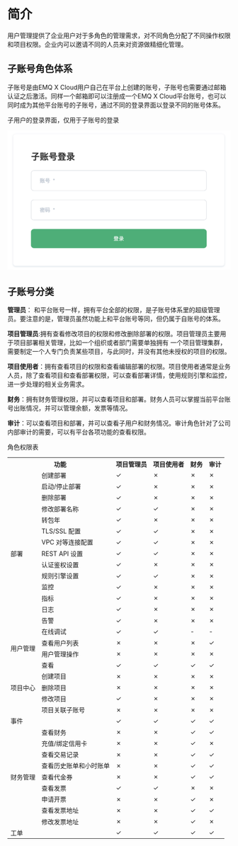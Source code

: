 # 简介


用户管理提供了企业用户对于多角色的管理需求，对不同角色分配了不同操作权限和项目权限。企业内可以邀请不同的人员来对资源做精细化管理。

## 子账号角色体系
子账号是由EMQ X Cloud用户自己在平台上创建的账号，子账号也需要通过邮箱认证之后激活。同样一个邮箱即可以注册成一个EMQ X Cloud平台账号，也可以同时成为其他平台账号的子账号，通过不同的登录界面以登录不同的账号体系。

子用户的登录界面，仅用于子账号的登录

![default_project](./_assets/login_1.png)


## 子账号分类
**管理员**： 和平台账号一样，拥有平台全部的权限，是子账号体系里的超级管理员。要注意的是，管理员虽然功能上和平台账号等同，但仍属于自账号的体系。


**项目管理员**:拥有查看修改项目的权限和修改删除部署的权限。项目管理员主要用于项目部署相关管理，比如一个组织或者部门需要单独拥有
一个项目管理集群，需要制定一个人专门负责某些项目，与此同时，并没有其他未授权的项目的权限。


**项目使用者**：拥有查看项目的权限和查看编辑部署的权限。项目使用者通常是业务人员，除了查看项目和查看部署权限，可以查看部署详情，使用规则引擎和监控，进一步处理的相关业务需求。

**财务**：拥有财务管理权限，并可以查看项目和部署。财务人员可以掌握当前平台账号出账情况，并可以管理余额，发票等情况。

**审计**：可以查看项目和部署，并可以查看子用户和财务情况。审计角色针对了公司内部审计的需要，可以有平台各项功能的查看权限。

角色权限表

<table>
   <tr>
      <th colspan="2">功能</th>
      <th>项目管理员</th>
      <th>项目使用者</th>
      <th>财务</th>
      <th>审计</th>
   </tr>
   <tr>
      <td rowspan="15">部署</td>
      <td>创建部署</td>
      <td>&#10003</td>
      <td>&#10007</td>
      <td>&#10007</td>
      <td>&#10007</td>
   </tr>
   <tr>
   	<td>启动/停止部署</td>
      <td>&#10003</td>
      <td>&#10007</td>
      <td>&#10007</td>
      <td>&#10007</td>
   </tr>
   <tr>
   	<td>删除部署</td>
      <td>&#10003</td>
      <td>&#10007</td>
      <td>&#10007</td>
      <td>&#10007</td>
   </tr>
   <tr>
   	<td>修改部署名称</td>
      <td>&#10003</td>
      <td>&#10003</td>
      <td>&#10007</td>
      <td>&#10007</td>
   </tr>
	<tr>
   	  <td>转包年</td>
      <td>&#10003</td>
      <td>&#10007</td>
      <td>&#10007</td>
      <td>&#10007</td>
   </tr>
    <tr>
   	<td>TLS/SSL 配置</td>
      <td>&#10003</td>
      <td>&#10003</td>
      <td>&#10007</td>
      <td>&#10007</td>
   </tr>
   <tr>
   	<td>VPC 对等连接配置</td>
      <td>&#10003</td>
      <td>&#10003</td>
      <td>&#10007</td>
      <td>&#10007</td>
   </tr>
   <tr>
   	<td>REST API 设置</td>
      <td>&#10003</td>
      <td>&#10003</td>
      <td>&#10007</td>
      <td>&#10007</td>
   </tr>
   <tr>
   	<td>认证鉴权设置</td>
      <td>&#10003</td>
      <td>&#10007</td>
      <td>&#10007</td>
      <td>&#10007</td>
   </tr>
   <tr>
   	  <td>规则引擎设置</td>
      <td>&#10003</td>
      <td>&#10003</td>
      <td>&#10007</td>
      <td>&#10007</td>
   </tr>
   <tr>
   <td>监控</td>
      <td>&#10003</td>
      <td>&#10007</td>
      <td>&#10007</td>
      <td>&#10007</td>
   </tr>
   <tr>
   <td>指标</td>
      <td>&#10003</td>
      <td>&#10007</td>
      <td>&#10007</td>
      <td>&#10007</td>
   </tr>
   <tr>
   <td>日志</td>
      <td>&#10003</td>
      <td>&#10007</td>
      <td>&#10007</td>
      <td>&#10007</td>
   </tr>
   <tr>
   <td>告警</td>
      <td>&#10003</td>
      <td>&#10007</td>
      <td>&#10007</td>
      <td>&#10007</td>
   </tr>
   <tr>
   <td>在线调试</td>
      <td>&#10003</td>
      <td>&#10003</td>
      <td>-</td>
      <td>-</td>
   </tr>
   <tr>
      <td rowspan="2">用户管理</td>
      <td>查看用户列表</td>
      <td>&#10007</td>
      <td>&#10007</td>
      <td>&#10007</td>
      <td>&#10003</td>
   </tr>
   <tr>
      <td>用户管理操作</td>
      <td>&#10007</td>
      <td>&#10007</td>
      <td>&#10007</td>
      <td>&#10007</td>
   </tr>
   <tr>
      <td rowspan="5">项目中心</td>
      <td>查看</td>
      <td>&#10003</td>
      <td>&#10003</td>
      <td>&#10003</td>
      <td>&#10003</td>
   </tr>
   <tr>
   	<td>创建项目</td>
      <td>&#10007</td>
      <td>&#10007</td>
      <td>&#10007</td>
      <td>&#10007</td>
   </tr>
   <tr>
   	  <td>删除项目</td>
      <td>&#10007</td>
      <td>&#10007</td>
      <td>&#10007</td>
      <td>&#10007</td>
   </tr>
   <tr>
      <td>修改项目</td>
      <td>&#10003</td>
      <td>&#10007</td>
      <td>&#10007</td>
      <td>&#10007</td>
   </tr>
   <tr>
      <td>项目关联子账号</td>
      <td>&#10007</td>
      <td>&#10007</td>
      <td>&#10007</td>
      <td>&#10007</td>
   </tr>
   <tr>
      <td colspan="2">事件</td>
      <td>&#10003</td>
      <td>&#10003</td>
      <td>&#10003</td>
      <td>&#10003</td>
   </tr>
	<tr>
      <td rowspan="9">财务管理</td>
      <td>查看财务</td>
      <td>&#10007</td>
      <td>&#10007</td>
      <td>&#10003</td>
      <td>&#10003</td>
   	</tr>
   	<tr>
      <td>充值/绑定信用卡</td>
      <td>&#10007</td>
      <td>&#10007</td>
      <td>&#10003</td>
      <td>&#10007</td>
   	</tr>
   	<tr>
      <td>查看交易记录</td>
      <td>&#10007</td>
      <td>&#10007</td>
      <td>&#10003</td>
      <td>&#10003</td>
   	</tr>
   	<tr>
      <td>查看历史账单和小时账单</td>
      <td>&#10007</td>
      <td>&#10007</td>
      <td>&#10003</td>
      <td>&#10003</td>
   	</tr>
   	<tr>
      <td>查看代金券</td>
      <td>&#10007</td>
      <td>&#10007</td>
      <td>&#10003</td>
      <td>&#10003</td>
   	</tr>
   	<tr>
      <td>查看发票</td>
      <td>&#10003</td>
      <td>&#10003</td>
      <td>&#10007</td>
      <td>&#10007</td>
   	</tr>
   	<tr>
      <td>申请开票</td>
      <td>&#10007</td>
      <td>&#10007</td>
      <td>&#10003</td>
      <td>&#10007</td>
   	</tr>
   	<tr>
      <td>查看发票地址</td>
      <td>&#10007</td>
      <td>&#10007</td>
      <td>&#10003</td>
      <td>&#10003</td>
   	</tr>
   	<tr>
      <td>修改发票地址</td>
      <td>&#10007</td>
      <td>&#10007</td>
      <td>&#10003</td>
      <td>&#10007</td>
   	</tr>
   	<tr>
      <td colspan="2">工单</td>
      <td>&#10003</td>
      <td>&#10003</td>
      <td>&#10003</td>
      <td>&#10003</td>
   </tr>
</table>

